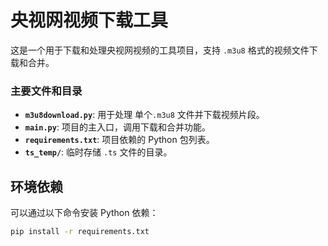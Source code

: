 # 央视网视频下载工具

这是一个用于下载和处理央视网视频的工具项目，支持 `.m3u8` 格式的视频文件下载和合并。

### 主要文件和目录

- **`m3u8download.py`**: 用于处理 单个`.m3u8` 文件并下载视频片段。
- **`main.py`**: 项目的主入口，调用下载和合并功能。
- **`requirements.txt`**: 项目依赖的 Python 包列表。
- **`ts_temp/`**: 临时存储 `.ts` 文件的目录。

## 环境依赖

可以通过以下命令安装 Python 依赖：

```bash
pip install -r requirements.txt
```

